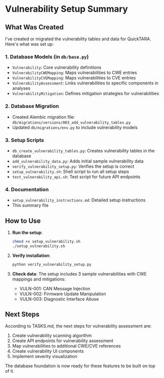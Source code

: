 # Vulnerability Setup Summary

## What Was Created

I've created or migrated the vulnerability tables and data for QuickTARA. Here's what was set up:

### 1. Database Models (in `db/base.py`)
- `Vulnerability`: Core vulnerability definitions
- `VulnerabilityCWEMapping`: Maps vulnerabilities to CWE entries
- `VulnerabilityCVEMapping`: Maps vulnerabilities to CVE entries
- `VulnerabilityAssessment`: Links vulnerabilities to specific components in analyses
- `VulnerabilityMitigation`: Defines mitigation strategies for vulnerabilities

### 2. Database Migration
- Created Alembic migration file: `db/migrations/versions/003_add_vulnerability_tables.py`
- Updated `db/migrations/env.py` to include vulnerability models

### 3. Setup Scripts
- `db_create_vulnerability_tables.py`: Creates vulnerability tables in the database
- `add_vulnerability_data.py`: Adds initial sample vulnerability data
- `verify_vulnerability_setup.py`: Verifies the setup is correct
- `setup_vulnerability.sh`: Shell script to run all setup steps
- `test_vulnerability_api.sh`: Test script for future API endpoints

### 4. Documentation
- `setup_vulnerability_instructions.md`: Detailed setup instructions
- This summary file

## How to Use

1. **Run the setup**:
   ```bash
   chmod +x setup_vulnerability.sh
   ./setup_vulnerability.sh
   ```

2. **Verify installation**:
   ```bash
   python verify_vulnerability_setup.py
   ```

3. **Check data**:
   The setup includes 3 sample vulnerabilities with CWE mappings and mitigations:
   - VULN-001: CAN Message Injection
   - VULN-002: Firmware Update Manipulation
   - VULN-003: Diagnostic Interface Abuse

## Next Steps

According to TASKS.md, the next steps for vulnerability assessment are:

1. Create vulnerability scanning algorithm
2. Create API endpoints for vulnerability assessment
3. Map vulnerabilities to additional CWE/CVE references
4. Create vulnerability UI components
5. Implement severity visualization

The database foundation is now ready for these features to be built on top of it.
